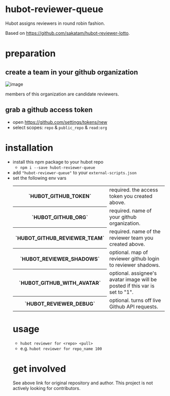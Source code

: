 # hubot-reviewer-queue
Hubot assigns reviewers in round robin fashion.

Based on https://github.com/sakatam/hubot-reviewer-lotto.

# preparation

## create a team in your github organization

![image](https://cloud.githubusercontent.com/assets/81522/3102957/76422e2c-e64e-11e3-91ee-7e4075d0f685.png)

members of this organization are candidate reviewers.


## grab a github access token
* open https://github.com/settings/tokens/new
* select scopes: `repo` & `public_repo` & `read:org`

# installation
* install this npm package to your hubot repo
    * `npm i --save hubot-reviewer-queue`
* add `"hubot-reviewer-queue"` to your `external-scripts.json`
* set the following env vars
  <table>
      <tr>
          <th>`HUBOT_GITHUB_TOKEN`</th>
          <td>required. the access token you created above.</td>
      </tr>
      <tr>
          <th>`HUBOT_GITHUB_ORG`</th>
          <td>required. name of your github organization.</td>
      </tr>
      <tr>
          <th>`HUBOT_GITHUB_REVIEWER_TEAM`</th>
          <td>required. name of the reviewer team you created above.</td>
      </tr>
      <tr>
          <th>`HUBOT_REVIEWER_SHADOWS`</th>
          <td>optional. map of reviewer github login to reviewer shadows.
      </tr>
      <tr>
          <th>`HUBOT_GITHUB_WITH_AVATAR`</th>
          <td>optional. assignee's avatar image will be posted if this var is set to "1".</td>
      </tr>
      <tr>
          <th>`HUBOT_REVIEWER_DEBUG`</th>
          <td>optional. turns off live Github API requests.</td>
      </tr>
</table>

# usage
* `hubot reviewer for <repo> <pull>`
* e.g. `hubot reviewer for repo_name 100`

# get involved

See above link for original repository and author. This project is not actively looking for contributors.
